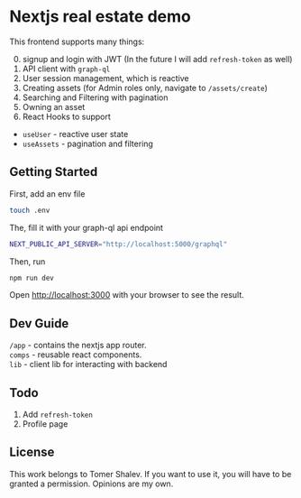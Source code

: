 # Nextjs real estate demo

This frontend supports many things:

0. signup and login with JWT (In the future I will add `refresh-token` as well)
1. API client with `graph-ql`
2. User session management, which is reactive
3. Creating assets (for Admin roles only, navigate to `/assets/create`)
4. Searching and Filtering with pagination
5. Owning an asset
6. React Hooks to support
  - `useUser` - reactive user state
  - `useAssets` - pagination and filtering

## Getting Started

First, add an env file
```bash
touch .env
```

The, fill it with your graph-ql api endpoint
```bash
NEXT_PUBLIC_API_SERVER="http://localhost:5000/graphql"
```

Then, run
```bash
npm run dev
```

Open [http://localhost:3000](http://localhost:3000) with your browser to see the result.

## Dev Guide
`/app` - contains the nextjs app router.  
`comps` - reusable react components.  
`lib` - client lib for interacting with backend

## Todo
1. Add `refresh-token`
2. Profile page

## License
This work belongs to Tomer Shalev. If you want to use it, you will have to
be granted a permission. Opinions are my own.
